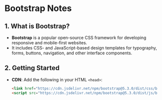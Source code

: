 # Bootstrap Notes

## 1. What is Bootstrap?
- **Bootstrap** is a popular open-source CSS framework for developing responsive and mobile-first websites.
- It includes CSS- and JavaScript-based design templates for typography, forms, buttons, navigation, and other interface components.

## 2. Getting Started
- **CDN**: Add the following in your HTML `<head>`:
  ```html
  <link href="https://cdn.jsdelivr.net/npm/bootstrap@5.3.0/dist/css/bootstrap.min.css" rel="stylesheet">
  <script src="https://cdn.jsdelivr.net/npm/bootstrap@5.3.0/dist/js/bootstrap.bundle.min.js"></script>
